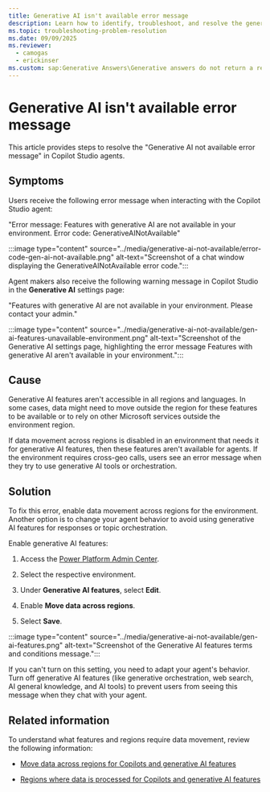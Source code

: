 ```yaml
---
title: Generative AI isn't available error message
description: Learn how to identify, troubleshoot, and resolve the generative AI not available error message in Microsoft Copilot Studio using Power Platform.
ms.topic: troubleshooting-problem-resolution
ms.date: 09/09/2025
ms.reviewer: 
  - camogas
  - erickinser
ms.custom: sap:Generative Answers\Generative answers do not return a response
---
```


# Generative AI isn't available error message

This article provides steps to resolve the "Generative AI not available error message" in Copilot Studio agents.

## Symptoms

Users receive the following error message when interacting with the Copilot Studio agent:

"Error message: Features with generative AI are not available in your environment. Error code: GenerativeAINotAvailable"

:::image type="content" source="../media/generative-ai-not-available/error-code-gen-ai-not-available.png" alt-text="Screenshot of a chat window displaying the GenerativeAINotAvailable error code.":::

Agent makers also receive the following warning message in Copilot Studio in the **Generative AI** settings page:

"Features with generative AI are not available in your environment. Please contact your admin."

:::image type="content" source="../media/generative-ai-not-available/gen-ai-features-unavailable-environment.png" alt-text="Screenshot of the Generative AI settings page, highlighting the error message Features with generative AI aren't available in your environment.":::

## Cause

Generative AI features aren't accessible in all regions and languages. In some cases, data might need to move outside the region for these features to be available or to rely on other Microsoft services outside the environment region.

If data movement across regions is disabled in an environment that needs it for generative AI features, then these features aren't available for agents. If the environment requires cross-geo calls, users see an error message when they try to use generative AI tools or orchestration.

## Solution

To fix this error, enable data movement across regions for the environment. Another option is to change your agent behavior to avoid using generative AI features for responses or topic orchestration.

Enable generative AI features:

1.  Access the [Power Platform Admin Center](https://admin.powerplatform.microsoft.com/).

1.  Select the respective environment.

1.  Under **Generative AI features**, select **Edit**.

1.  Enable **Move data across regions**.

1.  Select **Save**.

:::image type="content" source="../media/generative-ai-not-available/gen-ai-features.png" alt-text="Screenshot of the Generative AI features terms and conditions message.":::

If you can't turn on this setting, you need to adapt your agent's behavior. Turn off generative AI features (like generative orchestration, web search, AI general knowledge, and AI tools) to prevent users from seeing this message when they chat with your agent.

## Related information 

To understand what features and regions require data movement, review the following information:

- [Move data across regions for Copilots and generative AI features](/power-platform/admin/geographical-availability-copilot?tabs=new)

- [Regions where data is processed for Copilots and generative AI features](/power-platform/admin/geographical-availability-copilot?tabs=new#regions-where-data-is-processed-for-copilots-and-generative-ai-features)
